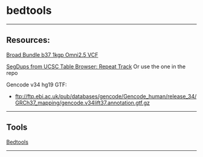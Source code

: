 # bedtools
----------------

## Resources:

[Broad Bundle b37 1kgp Omni2.5 VCF](https://console.cloud.google.com/storage/browser/_details/gcp-public-data--broad-references/hg19%2Fv0%2F1000G_omni2.5.b37.vcf.gz)

[SegDups from UCSC Table Browser: Repeat Track](https://genome.ucsc.edu/cgi-bin/hgTables) 
Or use the one in the repo

Gencode v34 hg19 GTF: 
  * ftp://ftp.ebi.ac.uk/pub/databases/gencode/Gencode_human/release_34/GRCh37_mapping/gencode.v34lift37.annotation.gtf.gz

---------

## Tools

[Bedtools](https://bedtools.readthedocs.io/en/latest/)

-------
